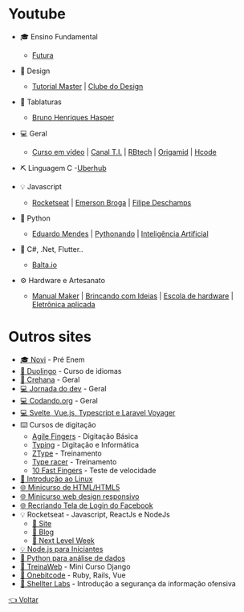 # Youtube
- 🎓 Ensino Fundamental 
  - [Futura](https://www.youtube.com/c/CanalfuturaOrgBr)
- 🎨 Design
  - [Tutorial Master](https://www.youtube.com/channel/UC64cfFXE8DXSwDyOekJBDmw) | [Clube do Design](https://www.youtube.com/c/ClubedoDesign)
- 🎵 Tablaturas 
  - [Bruno Henriques Hasper](https://www.youtube.com/playlist?list=PLg4tPBTePKk2VtqY7_fBoHEHpizYKxb1K)
- 💻 Geral
  - [Curso em vídeo](https://www.youtube.com/user/cursosemvideo) | 
  [Canal T.I.](https://www.youtube.com/c/CanalTIoficial) | 
  [RBtech](https://www.youtube.com/c/RBTechinfo) | 
  [Origamid](https://www.youtube.com/c/Origamid) | 
  [Hcode](https://www.youtube.com/c/HcodeBrasil)
- ⛏️ Linguagem C
  -[Uberhub](https://www.youtube.com/channel/UCwiPDmAwR6tQancfkGVSt1Q)
- 💡 Javascript
  - [Rocketseat](https://www.youtube.com/channel/UCSfwM5u0Kce6Cce8_S72olg) | 
  [Emerson Broga](https://www.youtube.com/channel/UC29n3f6JhwqtD-kCJi_BwoA) | 
  [Filipe Deschamps](https://www.youtube.com/channel/UCU5JicSrEM5A63jkJ2QvGYw)
- 🐍 Python
  - [Eduardo Mendes](https://www.youtube.com/user/mendesesduardo) | 
  [Pythonando](https://www.youtube.com/channel/UCDqfUwybgEA9Hg3P32G4Uaw/videos) | 
  [Inteligência Artificial](https://www.youtube.com/playlist?list=PLMdYygf53DP7YZiFUtGTWJJlvynRyrna-)
- 🔮 C#, .Net, Flutter..
  - [Balta.io](https://www.youtube.com/channel/UCgnACLvM9O5lfm9ZBh_d3cg)

- ⚙ Hardware e Artesanato
  - [Manual Maker](https://www.youtube.com/playlist?list=PLYjrJH3e_wDNLUTN32WittrpBxeleEqNpv) |
  [Brincando com Ideias](https://www.youtube.com/channel/UCcGk83PAQ5aGR7IVlD_cBaw) |
  [Escola de hardware](https://www.youtube.com/playlist?list=PLB3bkcT5ue2gQdII6KKwhloyl2AvtSWL9) |
  [Eletrônica aplicada](https://www.youtube.com/c/AmoraVidas)

# Outros sites
- [🎓 Novi](www.novienem.com.br) - Pré Enem
- [💬 Duolingo](https://pt.duolingo.com) - Curso de idiomas
- [🎨 Crehana](https://www.crehana.com/br/cursos-gratis) - Geral
- [💻 Jornada do dev](https://jornadadodev.com.br/cursos) - Geral
- [💻 Codando.org](https://codando.org/material-gratuito) - Geral
- [💻 Svelte, Vue.js, Typescript e Laravel Voyager](https://classes.vedovelli.com.br/courses)
- ⌨️ Cursos de digitação
  - [Agile Fingers](https://agilefingers.com/pt) - Digitação Básica
  - [Typing](https://www.typing.com/br) - Digitação e Informática
  - [ZType](https://zty.pe/) - Treinamento
  - [Type racer](https://play.typeracer.com/) - Treinamento
  - [10 Fast Fingers](https://10fastfingers.com/typing-test/portuguese) - Teste de velocidade
- [🐧 Introdução ao Linux](http://884a37b.contato.site/captura-introducao-1?fbclid=IwAR1Z2FBbXsSt0eKmA9Kho3_A7fzBbJm7WaE3qTCHkHIFLVTULBV19fC5q0c)
- [🌐 Minicurso de HTML/HTML5](https://www.youtube.com/watch?v=DGeFqagZULA&list=PLEyt1MvK3exQvhz6hFo-66fXbpHY6BGrJ&index=2&t=0s)
- [🌐 Minicurso web design responsivo](https://www.youtube.com/playlist?list=PLZTjHbp2Y782r6cqjm5JU91_sgPxM19k-)
- [🌐 Recriando Tela de Login do Facebook](https://bugnocod.wordpress.com/recriando-tela-login-facebook/?fbclid=IwAR1n_ivx935GS9vAadbqkDWYB8K_F6i7uq2xQaMBEpoyzvVS3RTUCqpw7BI)
- 💡 Rocketseat - Javascript, ReactJs e NodeJs
  - [💜 Site](https://rocketseat.com.br)
  - [📝 Blog](https://blog.rocketseat.com.br)
  - [🚀 Next Level Week](https://nextlevelweek.com)
- [💡 Node.js para Iniciantes](https://treinamento.nodebr.org)
- [🐍 Python para análise de dados](https://geracaoanalitica.com.br)
- [🐍 TreinaWeb](https://lp.treinaweb.com.br/python?fbclid=IwAR0h-VEvT7OZCHywGjk_Gb9TdJWy4RvRoylIhQZd8gyrhjKTE1Bz1AnQJQI#receber) - Mini Curso Django
- [💎 Onebitcode](https://onebitcode.com/cursos) - Ruby, Rails, Vue
- [🔐 Shellter Labs](https://shellterlabs.com/pt) - Introdução a segurança da informação ofensiva

[👈 Voltar](../README.md)
